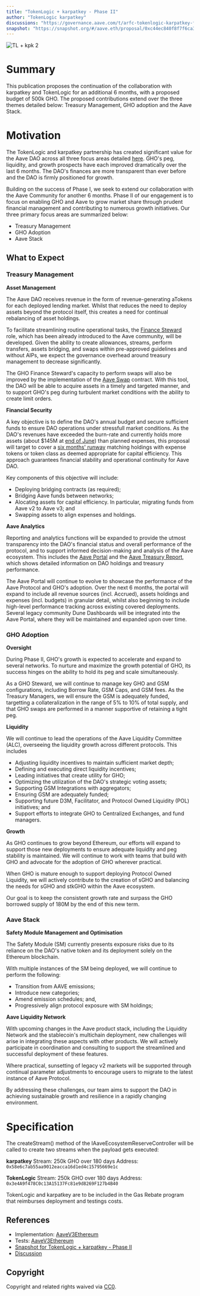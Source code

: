 ```yaml
---
title: "TokenLogic + karpatkey - Phase II"
author: "TokenLogic karpatkey"
discussions: "https://governance.aave.com/t/arfc-tokenlogic-karpatkey-financial-service-providers-phase-ii/18285"
snapshot: "https://snapshot.org/#/aave.eth/proposal/0xc44ec840f8f7f6ca3ef2f2a4289882c4cdc1a8b3e6e9ad6b811a640097a8016a"
---
```


![TL + kpk 2](https://hackmd.io/_uploads/Bkwva6C80.jpg)

# Summary

This publication proposes the continuation of the collaboration with karpatkey and TokenLogic for an additional 6 months, with a proposed budget of 500k GHO. The proposed contributions extend over the three themes detailed below: Treasury Management, GHO adoption and the Aave Stack.

# Motivation

The TokenLogic and karpatkey partnership has created significant value for the Aave DAO across all three focus areas detailed [here](https://governance.aave.com/t/phase-i-summary-karpatkey-tokenlogic/17962). GHO's peg, liquidity, and growth prospects have each improved dramatically over the last 6 months. The DAO's finances are more transparent than ever before and the DAO is firmly positioned for growth.

Building on the success of Phase I, we seek to extend our collaboration with the Aave Community for another 6 months. Phase II of our engagement is to focus on enabling GHO and Aave to grow market share through prudent financial management and contributing to numerous growth initiatives. Our three primary focus areas are summarized below:

- Treasury Management
- GHO Adoption
- Aave Stack

## What to Expect

### Treasury Management

**Asset Management**

The Aave DAO receives revenue in the form of revenue-generating aTokens for each deployed lending market. Whilst that reduces the need to deploy assets beyond the protocol itself, this creates a need for continual rebalancing of asset holdings.

To facilitate streamlining routine operational tasks, the [Finance Steward](https://governance.aave.com/t/arfc-aave-finance-steward/17570) role, which has been already introduced to the Aave community, will be developed. Given the ability to create allowances, streams, perform transfers, assets bridging, and swaps within pre-approved guidelines and without AIPs, we expect the governance overhead around treasury management to decrease significantly.

The GHO Finance Steward's capacity to perform swaps will also be improved by the implementation of the [Aave Swap](https://governance.aave.com/t/arfc-aave-swap-upgrade/15311) contract. With this tool, the DAO will be able to acquire assets in a timely and targeted manner, and to support GHO's peg during turbulent market conditions with the ability to create limit orders.

**Financial Security**

A key objective is to define the DAO's annual budget and secure sufficient funds to ensure DAO operations under stressfull market conditions. As the DAO's revenues have exceeded the burn-rate and currently holds more assets (about $145M at [end of June](https://reports.karpatkey.com/?dao=9&month=6&year=2024&currency=USD)) than planned expenses, this proposal will target to cover a [six months' runway](https://aave.tokenlogic.xyz/runway) matching holdings with expense tokens or token class as deemed appropriate for capital efficiency. This approach guarantees financial stability and operational continuity for Aave DAO.

Key components of this objective will include:

- Deploying bridging contracts (as required);
- Bridging Aave funds between networks;
- Alocating assets for capital efficiency. In particular, migrating funds from Aave v2 to Aave v3; and
- Swapping assets to align expenses and holdings.

**Aave Analytics**

Reporting and analytics functions will be expanded to provide the utmost transparency into the DAO's financial status and overall performance of the protocol, and to support informed decision-making and analysis of the Aave ecosystem. This includes the [Aave Portal](https://aave.tokenlogic.xyz/) and the [Aave Treasury Report](https://reports.karpatkey.com/), which shows detailed information on DAO holdings and treasury performance.

The Aave Portal will continue to evolve to showcase the performance of the Aave Protocol and GHO's adoption. Over the next 6 months, the portal will expand to include all revenue sources (incl. Accrued), assets holdings and expenses (incl. budgets) in granular detail, whilst also beginning to include high-level performance tracking across existing covered deployments.
Several legacy community Dune Dashboards will be integrated into the Aave Portal, where they will be maintained and expanded upon over time.

### GHO Adoption

**Oversight**

During Phase II, GHO's growth is expected to accelerate and expand to several networks. To nurture and maximize the growth potential of GHO, its success hinges on the ability to hold its peg and scale simultaneously.

As a GHO Steward, we will continue to manage key GHO and GSM configurations, including Borrow Rate, GSM Caps, and GSM fees. As the Treasury Managers, we will ensure the GSM is adequately funded, targetting a collateralization in the range of 5% to 10% of total supply, and that GHO swaps are performed in a manner supportive of retaining a tight peg.

**Liquidity**

We will continue to lead the operations of the Aave Liquidity Committee (ALC), overseeing the liquidity growth across different protocols. This includes

- Adjusting liquidity incentives to maintain sufficient market depth;
- Defining and executing direct liquidity incentives;
- Leading initiatives that create utility for GHO;
- Optimizing the utilization of the DAO's strategic voting assets;
- Supporting GSM Integrations with aggregators;
- Ensuring GSM are adequately funded;
- Supporting future D3M, Facilitator, and Protocol Owned Liquidity (POL) initiatives; and
- Support efforts to integrate GHO to Centralized Exchanges, and fund managers.

**Growth**

As GHO continues to grow beyond Ethereum, our efforts will expand to support those new deployments to ensure adequate liquidity and peg stability is maintained. We will continue to work with teams that build with GHO and advocate for the adoption of GHO wherever practical.

When GHO is mature enough to support deploying Protocol Owned Liquidity, we will actively contribute to the creation of sGHO and balancing the needs for sGHO and stkGHO within the Aave ecosystem.

Our goal is to keep the consistent growth rate and surpass the GHO borrowed supply of 180M by the end of this new term.

### Aave Stack

**Safety Module Management and Optimisation**

The Safety Module (SM) currently presents exposure risks due to its reliance on the DAO's native token and its deployment solely on the Ethereum blockchain.

With multiple instances of the SM being deployed, we will continue to perform the following:

- Transition from AAVE emissions;
- Introduce new categories;
- Amend emission schedules; and,
- Progressively align protocol exposure with SM holdings;

**Aave Liquidity Network**

With upcoming changes in the Aave product stack, including the Liquidity Network and the stablecoin's multichain deployment, new challenges will arise in integrating these aspects with other products. We will actively participate in coordination and consulting to support the streamlined and successful deployment of these features.

Where practical, sunsetting of legacy v2 markets will be supported through continual parameter adjustments to encourage users to migrate to the latest instance of Aave Protocol.

By addressing these challenges, our team aims to support the DAO in achieving sustainable growth and resilience in a rapidly changing environment.

# Specification

The createStream() method of the IAaveEcosystemReserveController will be called to create two streams when the payload gets executed:

**karpatkey**
Stream: 250k GHO over 180 days
Address: `0x58e6c7ab55aa9012eacca16d1ed4c15795669e1c`

**TokenLogic**
Stream: 250k GHO over 180 days
Address: `0x3e4A9f478C0c13A15137Fc81e9d8269F127b4B40`

TokenLogic and karpatkey are to be included in the Gas Rebate program that reimburses deployment and testings costs.

## References

- Implementation: [AaveV3Ethereum](https://github.com/bgd-labs/aave-proposals-v3/blob/main/src/20240723_AaveV3Ethereum_TokenLogicKarpatkeyServiceProviderPartnershipPhase2/AaveV3Ethereum_TokenLogicKarpatkeyServiceProviderPartnershipPhase2_20240723.sol)
- Tests: [AaveV3Ethereum](https://github.com/bgd-labs/aave-proposals-v3/blob/main/src/20240723_AaveV3Ethereum_TokenLogicKarpatkeyServiceProviderPartnershipPhase2/AaveV3Ethereum_TokenLogicKarpatkeyServiceProviderPartnershipPhase2_20240723.t.sol)
- [Snapshot for TokenLogic + karpatkey - Phase II](https://snapshot.org/#/aave.eth/proposal/0xc44ec840f8f7f6ca3ef2f2a4289882c4cdc1a8b3e6e9ad6b811a640097a8016a)
- [Discussion](https://governance.aave.com/t/arfc-tokenlogic-karpatkey-financial-service-providers-phase-ii/18285)

## Copyright

Copyright and related rights waived via [CC0](https://creativecommons.org/publicdomain/zero/1.0/).
